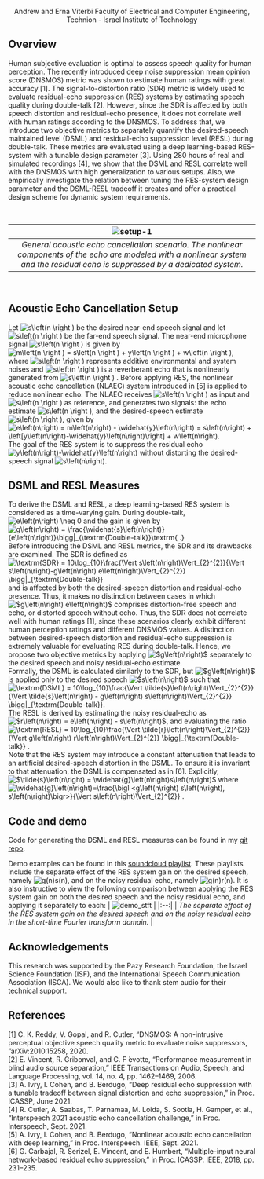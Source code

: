 <p align="center">
Andrew and Erna Viterbi Faculty of Electrical and Computer Engineering, Technion - Israel Institute of Technology<br /> 
</p>

## Overview
Human subjective evaluation is optimal to assess speech quality for human perception. The recently introduced deep noise suppression mean opinion score (DNSMOS) metric was shown to estimate human ratings with great accuracy [1]. The signal-to-distortion ratio (SDR) metric is widely used to evaluate residual-echo suppression (RES) systems by estimating speech quality during double-talk [2]. However, since the SDR is affected by both speech distortion and residual-echo presence, it does not correlate well with human ratings according to the DNSMOS. To address that, we introduce two objective metrics to separately quantify the desired-speech maintained level (DSML) and residual-echo suppression level (RESL) during double-talk. These metrics are evaluated using a deep learning-based RES-system with a tunable design parameter [3]. Using 280 hours of real and simulated recordings [4], we show that the DSML and RESL correlate well with the DNSMOS with high generalization to various setups. Also, we empirically investigate the relation between tuning the RES-system design parameter and the DSML-RESL tradeoff it creates and offer a practical design scheme for dynamic system requirements. 

<br /> 

| ![setup-1](https://user-images.githubusercontent.com/22732198/124920790-60960b80-e000-11eb-9754-bbadd0a88299.jpg) |
|:--:|
| *General acoustic echo cancellation scenario. The nonlinear components of the echo are modeled with a nonlinear system and the residual echo is suppressed by a dedicated system.* |

<br /> 

## Acoustic Echo Cancellation Setup
Let 
<img src="https://latex.codecogs.com/png.latex?\inline&space;\dpi{120}&space;&space;s\left(n&space;\right&space;)" title="s\left(n \right )" /> be the desired near-end speech signal and let <img src="https://latex.codecogs.com/png.latex?\inline&space;\dpi{120}&space;&space;x\left(n&space;\right&space;)" title="s\left(n \right )" />  be the far-end speech signal. The near-end microphone signal <img src="https://latex.codecogs.com/png.latex?\inline&space;\dpi{120}&space;&space;m\left(n&space;\right&space;)" title="s\left(n \right )" /> is given by <img src="https://latex.codecogs.com/png.latex?\inline&space;\dpi{120}&space;m\left(n&space;\right&space;)&space;=&space;s\left(n&space;\right&space;)&space;&plus;&space;y\left(n&space;\right&space;)&space;&plus;&space;w\left(n&space;\right&space;)" title="m\left(n \right ) = s\left(n \right ) + y\left(n \right ) + w\left(n \right )" />, where <img src="https://latex.codecogs.com/png.latex?\inline&space;\dpi{120}&space;&space;w\left(n&space;\right&space;)" title="s\left(n \right )" /> represents additive environmental and system noises and <img src="https://latex.codecogs.com/png.latex?\inline&space;\dpi{120}&space;&space;y\left(n&space;\right&space;)" title="s\left(n \right )" />  is a  reverberant echo that is nonlinearly generated from <img src="https://latex.codecogs.com/png.latex?\inline&space;\dpi{120}&space;&space;x\left(n&space;\right&space;)" title="s\left(n \right )" /> . Before applying RES, the nonlinear acoustic echo cancellation (NLAEC) system introduced in [5] is applied to reduce nonlinear echo. The NLAEC receives <img src="https://latex.codecogs.com/png.latex?\inline&space;\dpi{120}&space;&space;m\left(n&space;\right&space;)" title="s\left(n \right )" /> as input and <img src="https://latex.codecogs.com/png.latex?\inline&space;\dpi{120}&space;&space;x\left(n&space;\right&space;)" title="s\left(n \right )" /> as reference, and generates two signals: the echo estimate <img src="https://latex.codecogs.com/png.latex?\inline&space;\dpi{120}&space;&space;\widehat{y}\left(n&space;\right&space;)" title="s\left(n \right )" />, and the desired-speech estimate <img src="https://latex.codecogs.com/png.latex?\inline&space;\dpi{120}&space;&space;e\left(n&space;\right&space;)" title="s\left(n \right )" />, given by <img src="https://latex.codecogs.com/png.latex?\inline&space;\dpi{120}&space;e\left(n\right)&space;=&space;m\left(n\right)&space;-&space;\widehat{y}\left(n\right)&space;=&space;s\left(n\right)&space;&plus;&space;\left[y\left(n\right)-\widehat{y}\left(n\right)\right]&space;&plus;&space;w\left(n\right)." title="e\left(n\right) = m\left(n\right) - \widehat{y}\left(n\right) = s\left(n\right) + \left[y\left(n\right)-\widehat{y}\left(n\right)\right] + w\left(n\right)." /> The goal of the RES system is to suppress the residual echo <img src="https://latex.codecogs.com/png.latex?\inline&space;\dpi{120}&space;y\left(n\right)-\widehat{y}\left(n\right)" title="y\left(n\right)-\widehat{y}\left(n\right)" /> without distorting the desired-speech signal <img src="https://latex.codecogs.com/png.latex?\inline&space;\dpi{120}&space;s\left(n\right)" title="s\left(n\right)" />. 

## DSML and RESL Measures
To derive the DSML and RESL, a deep learning-based RES system is considered as a time-varying gain. During double-talk, <img src="https://latex.codecogs.com/png.latex?\inline&space;\dpi{120}&space;e\left(n\right)&space;\neq&space;0" title="e\left(n\right) \neq 0" /> and the gain is given by <img src="https://latex.codecogs.com/png.latex?\inline&space;\dpi{120}&space;g\left(n\right)&space;=&space;\frac{\widehat{s}\left(n\right)}{e\left(n\right)}\bigg|_{\textrm{Double-talk}}\textrm{&space;.}" title="g\left(n\right) = \frac{\widehat{s}\left(n\right)}{e\left(n\right)}\bigg|_{\textrm{Double-talk}}\textrm{ .}" /> Before introducing the DSML and RESL metrics, the SDR and its drawbacks are examined. The SDR is defined as <img src="https://latex.codecogs.com/png.latex?\inline&space;\dpi{120}&space;\textrm{SDR}&space;=&space;10\log_{10}\frac{\Vert&space;s\left(n\right)\Vert_{2}^{2}}{\Vert&space;s\left(n\right)-g\left(n\right)&space;e\left(n\right)\Vert_{2}^{2}}&space;\bigg|_{\textrm{Double-talk}}." title="\textrm{SDR} = 10\log_{10}\frac{\Vert s\left(n\right)\Vert_{2}^{2}}{\Vert s\left(n\right)-g\left(n\right) e\left(n\right)\Vert_{2}^{2}} \bigg|_{\textrm{Double-talk}}" /> and is affected by both the desired-speech distortion and residual-echo presence. Thus, it makes no distinction between cases in which <img src="https://latex.codecogs.com/png.latex?\inline&space;\dpi{120}&space;$g\left(n\right)&space;e\left(n\right)$" title="$g\left(n\right) e\left(n\right)$" /> comprises distortion-free speech and echo, or distorted speech without echo. Thus, the SDR does not correlate well with human ratings [1], since these scenarios clearly exhibit different human perception ratings and different DNSMOS values. A distinction between desired-speech distortion and residual-echo suppression is extremely valuable for evaluating RES during double-talk. Hence, we propose two objective metrics by applying <img src="https://latex.codecogs.com/png.latex?\inline&space;\dpi{120}&space;$g\left(n\right)$" title="$g\left(n\right)$" /> separately to the desired speech and noisy residual-echo estimate. 
<br /> 
Formally, the DSML is calculated similarly to the SDR, but <img src="https://latex.codecogs.com/png.latex?\inline&space;\dpi{120}&space;$g\left(n\right)$" title="$g\left(n\right)$" /> is applied only to the desired speech <img src="https://latex.codecogs.com/png.latex?\inline&space;\dpi{120}&space;$s\left(n\right)$" title="$s\left(n\right)$" /> such that <img src="https://latex.codecogs.com/png.latex?\inline&space;\dpi{120}&space;\textrm{DSML}&space;=&space;10\log_{10}\frac{\Vert&space;\tilde{s}\left(n\right)\Vert_{2}^{2}}{\Vert&space;\tilde{s}\left(n\right)&space;-&space;g\left(n\right)&space;s\left(n\right)\Vert_{2}^{2}}&space;\bigg|_{\textrm{Double-talk}}." title="\textrm{DSML} = 10\log_{10}\frac{\Vert \tilde{s}\left(n\right)\Vert_{2}^{2}}{\Vert \tilde{s}\left(n\right) - g\left(n\right) s\left(n\right)\Vert_{2}^{2}} \bigg|_{\textrm{Double-talk}}." /> 
<br /> 
The RESL is derived by estimating the noisy residual-echo as <img src="https://latex.codecogs.com/png.latex?\inline&space;\dpi{120}&space;$r\left(n\right)&space;=&space;e\left(n\right)&space;-&space;s\left(n\right)$" title="$r\left(n\right) = e\left(n\right) - s\left(n\right)$" />, and evaluating the ratio <img src="https://latex.codecogs.com/png.latex?\inline&space;\dpi{120}&space;\textrm{RESL}&space;=&space;10\log_{10}\frac{\Vert&space;r\left(n\right)\Vert_{2}^{2}}{\Vert&space;g\left(n\right)&space;r\left(n\right)\Vert_{2}^{2}}&space;\bigg|_{\textrm{Double-talk}}&space;." title="\textrm{RESL} = 10\log_{10}\frac{\Vert \tilde{r}\left(n\right)\Vert_{2}^{2}}{\Vert g\left(n\right) r\left(n\right)\Vert_{2}^{2}} \bigg|_{\textrm{Double-talk}} ." />
<br />
Note that the RES system may introduce a constant attenuation that leads to an artificial desired-speech distortion in the DSML. To ensure it is invariant to that attenuation, the DSML is compensated as in [6]. Explicitly, <img src="https://latex.codecogs.com/png.latex?\inline&space;\dpi{120}&space;$\tilde{s}\left(n\right)&space;=&space;\widehat{g}\left(n\right)s\left(n\right)$" title="$\tilde{s}\left(n\right) = \widehat{g}\left(n\right)s\left(n\right)$" /> where <img src="https://latex.codecogs.com/png.latex?\inline&space;\dpi{120}&space;\widehat{g}\left(n\right)=\frac{\bigl&space;<g\left(n\right)&space;s\left(n\right),&space;s\left(n\right)\bigr>}{\Vert&space;s\left(n\right)\Vert_{2}^{2}}&space;." title="\widehat{g}\left(n\right)=\frac{\bigl <g\left(n\right) s\left(n\right), s\left(n\right)\bigr>}{\Vert s\left(n\right)\Vert_{2}^{2}} ." />

## Code and demo
Code for generating the DSML and RESL measures can be found in my [git repo](https://github.com/AmirIvry-aka-AI/DSML-and-RESL-measures).

Demo examples can be found in this [soundcloud playlist](https://soundcloud.com/ai4audio/sets/objective-metrics-to-evaluate-residual-echo-suppression-during-double-talk). These playlists include the separate effect of the RES system gain on the desired speech, namely <img src="https://latex.codecogs.com/svg.image?g(n)s(n)&space;" title="g(n)s(n) " />, and on the noisy residual echo, namely <img src="https://latex.codecogs.com/svg.image?g(n)r(n)&space;" title="g(n)r(n) " />. It is also instructive to view the following comparison between applying the RES system gain on both the desired speech and the noisy residual echo, and applying it separately to each:
| ![demo_stft](https://user-images.githubusercontent.com/22732198/125234360-3cc91300-e2e9-11eb-81a9-2b65804a4f9c.jpg) |
|:--:|
| *The separate effect of the RES system gain on the desired speech and on the noisy residual echo in the short-time Fourier transform domain.* |


## Acknowledgements
This research was supported by the Pazy Research Foundation, the Israel Science Foundation (ISF), and the International Speech Communication Association (ISCA). We would also like to thank stem audio for their technical support.

## References
[1] C.  K.  Reddy,  V.  Gopal,  and  R.  Cutler,  “DNSMOS:  A non-intrusive perceptual objective speech quality metric to evaluate noise suppressors, ”arXiv:2010.15258, 2020. <br/>
[2] E. Vincent, R. Gribonval, and C. F ́evotte, “Performance measurement in blind audio source separation,” IEEE Transactions on Audio, Speech, and Language Processing,  vol.  14, no. 4, pp. 1462–1469, 2006. <br/>
[3] A. Ivry, I. Cohen, and B. Berdugo, “Deep residual echo suppression with a tunable tradeoff between signal distortion and echo suppression,” in Proc. ICASSP, June 2021. <br/>
[4] R.  Cutler,  A.  Saabas,  T.  Parnamaa,  M.  Loida,  S.  Sootla, H.  Gamper, et al.,  “Interspeech  2021  acoustic  echo  cancellation challenge,” in Proc. Interspeech, Sept. 2021. <br/>
[5] A. Ivry, I. Cohen, and B. Berdugo, “Nonlinear acoustic echo cancellation with deep learning,” in Proc. Interspeech. IEEE, Sept. 2021. <br/>
[6] G.   Carbajal,   R.   Serizel,   E.   Vincent,   and   E.   Humbert, “Multiple-input neural network-based residual echo suppression,” in Proc. ICASSP. IEEE, 2018, pp. 231–235. <br/>
